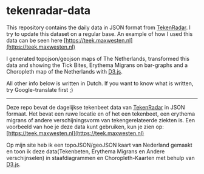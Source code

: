 # tekenradar-data
This repository contains the daily data in JSON format from [TekenRadar](http://tekenradar.nl). I try to update this dataset on a regular base.
An example of how I used this data can be seen here [https://teek.maxwesten.nl](https://teek.maxwesten.nl)

I generated topojson/geojson maps of The Netherlands, transformed this data and showing the Tick Bites, Erythema Migrans on bar-graphs and a Choropleth map of the Netherlands with [D3.js](http://d3js.org).


All other info below is written in Dutch. If you want to know what is written, try Google-translate first ;)

---

Deze repo bevat de dagelijkse tekenbeet data van [TekenRadar](http://tekenradar.nl) in JSON formaat. Het bevat een ruwe locatie en of het een tekenbeet, een erythema migrans of andere verschijningsvorm van tekengerelateerde ziekten is.
Een voorbeeld van hoe je deze data kunt gebruiken, kun je zien op: [https://teek.maxwesten.nl](https://teek.maxwesten.nl)

Op mijn site heb ik een topoJSON/geoJSON kaart van Nederland gemaakt en toon ik deze data(Tekenbeten, Erythema Migrans en Andere verschijnselen) in staafdiagrammen en Choropleth-Kaarten met behulp van [D3.js](http://d3js.org).
